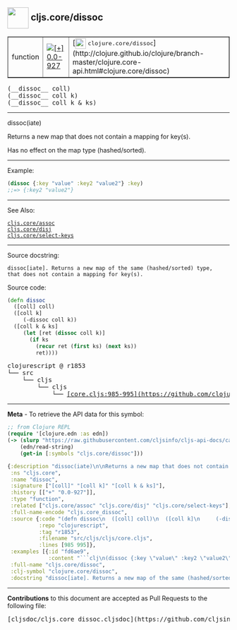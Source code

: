 ## <img width="48px" valign="middle" src="http://i.imgur.com/Hi20huC.png"> cljs.core/dissoc

 <table border="1">
<tr>

<td>function</td>
<td><a href="https://github.com/cljsinfo/cljs-api-docs/tree/0.0-927"><img valign="middle" alt="[+] 0.0-927" src="https://img.shields.io/badge/+-0.0--927-lightgrey.svg"></a> </td>
<td>
[<img height="24px" valign="middle" src="http://i.imgur.com/1GjPKvB.png"> <samp>clojure.core/dissoc</samp>](http://clojure.github.io/clojure/branch-master/clojure.core-api.html#clojure.core/dissoc)
</td>
</tr>
</table>

 <samp>
(__dissoc__ coll)<br>
</samp>
 <samp>
(__dissoc__ coll k)<br>
</samp>
 <samp>
(__dissoc__ coll k & ks)<br>
</samp>

---

dissoc(iate)

Returns a new map that does not contain a mapping for key(s).

Has no effect on the map type (hashed/sorted).

---

Example:

```clj
(dissoc {:key "value" :key2 "value2"} :key)
;;=> {:key2 "value2"}
```

---

See Also:

[`cljs.core/assoc`](cljs.core_assoc.md)<br>
[`cljs.core/disj`](cljs.core_disj.md)<br>
[`cljs.core/select-keys`](cljs.core_select-keys.md)<br>

---

Source docstring:

```
dissoc[iate]. Returns a new map of the same (hashed/sorted) type,
that does not contain a mapping for key(s).
```

Source code:

```clj
(defn dissoc
  ([coll] coll)
  ([coll k]
     (-dissoc coll k))
  ([coll k & ks]
     (let [ret (dissoc coll k)]
       (if ks
         (recur ret (first ks) (next ks))
         ret))))
```

 <pre>
clojurescript @ r1853
└── src
    └── cljs
        └── cljs
            └── <ins>[core.cljs:985-995](https://github.com/clojure/clojurescript/blob/r1853/src/cljs/cljs/core.cljs#L985-L995)</ins>
</pre>


---

__Meta__ - To retrieve the API data for this symbol:

```clj
;; from Clojure REPL
(require '[clojure.edn :as edn])
(-> (slurp "https://raw.githubusercontent.com/cljsinfo/cljs-api-docs/catalog/cljs-api.edn")
    (edn/read-string)
    (get-in [:symbols "cljs.core/dissoc"]))
```

```clj
{:description "dissoc(iate)\n\nReturns a new map that does not contain a mapping for key(s).\n\nHas no effect on the map type (hashed/sorted).",
 :ns "cljs.core",
 :name "dissoc",
 :signature ["[coll]" "[coll k]" "[coll k & ks]"],
 :history [["+" "0.0-927"]],
 :type "function",
 :related ["cljs.core/assoc" "cljs.core/disj" "cljs.core/select-keys"],
 :full-name-encode "cljs.core_dissoc",
 :source {:code "(defn dissoc\n  ([coll] coll)\n  ([coll k]\n     (-dissoc coll k))\n  ([coll k & ks]\n     (let [ret (dissoc coll k)]\n       (if ks\n         (recur ret (first ks) (next ks))\n         ret))))",
          :repo "clojurescript",
          :tag "r1853",
          :filename "src/cljs/cljs/core.cljs",
          :lines [985 995]},
 :examples [{:id "fd6ae9",
             :content "```clj\n(dissoc {:key \"value\" :key2 \"value2\"} :key)\n;;=> {:key2 \"value2\"}\n```"}],
 :full-name "cljs.core/dissoc",
 :clj-symbol "clojure.core/dissoc",
 :docstring "dissoc[iate]. Returns a new map of the same (hashed/sorted) type,\nthat does not contain a mapping for key(s)."}

```

---

__Contributions__ to this document are accepted as Pull Requests to the following file:

 <pre>
[cljsdoc/cljs.core_dissoc.cljsdoc](https://github.com/cljsinfo/cljs-api-docs/blob/master/cljsdoc/cljs.core_dissoc.cljsdoc)
</pre>

